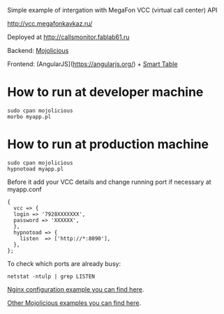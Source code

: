 Simple example of intergation with MegaFon VCC (virtual call center) API

http://vcc.megafonkavkaz.ru/

Deployed at http://callsmonitor.fablab61.ru

Backend: [Mojolicious](http://mojolicio.us/)

Frontend: (AngularJS](https://angularjs.org/) + [Smart Table](https://github.com/lorenzofox3/Smart-Tables)

# How to run at developer machine

```
sudo cpan mojolicious
morbo myapp.pl
```

# How to run at production machine

```
sudo cpan mojolicious
hypnotoad myapp.pl
```

Before it add your VCC details and change running port if necessary at myapp.conf

```
{
  vcc => {
  login => '7928XXXXXXX',
  password => 'XXXXXX',
  },
  hypnotoad => {
    listen  => ['http://*:8090'],
  },
};
```


To check which ports are already busy:

```
netstat -ntulp | grep LISTEN
```

[Nginx configuration example you can find here](http://mojolicio.us/perldoc/Mojolicious/Guides/Cookbook#Nginx).

[Other Mojolicious examples you can find here](https://github.com/kraih/mojo/wiki/Example-applications).
